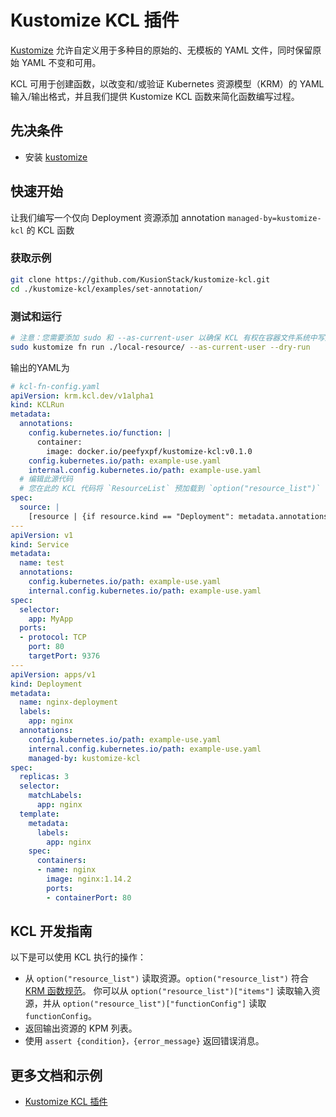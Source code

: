 # Kustomize KCL 插件

[Kustomize](https://github.com/kubernetes-sigs/kustomize) 允许自定义用于多种目的原始的、无模板的 YAML 文件，同时保留原始 YAML 不变和可用。

KCL 可用于创建函数，以改变和/或验证 Kubernetes 资源模型（KRM）的 YAML 输入/输出格式，并且我们提供 Kustomize KCL 函数来简化函数编写过程。

## 先决条件

+ 安装 [kustomize](https://github.com/kubernetes-sigs/kustomize)

## 快速开始

让我们编写一个仅向 Deployment 资源添加 annotation `managed-by=kustomize-kcl` 的 KCL 函数

### 获取示例

```bash
git clone https://github.com/KusionStack/kustomize-kcl.git
cd ./kustomize-kcl/examples/set-annotation/
```

### 测试和运行

```bash
# 注意：您需要添加 sudo 和 --as-current-user 以确保 KCL 有权在容器文件系统中写入临时文件。
sudo kustomize fn run ./local-resource/ --as-current-user --dry-run
```

输出的YAML为

```yaml
# kcl-fn-config.yaml
apiVersion: krm.kcl.dev/v1alpha1
kind: KCLRun
metadata:
  annotations:
    config.kubernetes.io/function: |
      container:
        image: docker.io/peefyxpf/kustomize-kcl:v0.1.0
    config.kubernetes.io/path: example-use.yaml
    internal.config.kubernetes.io/path: example-use.yaml
  # 编辑此源代码
  # 您在此的 KCL 代码将 `ResourceList` 预加载到 `option("resource_list")`
spec:
  source: |
    [resource | {if resource.kind == "Deployment": metadata.annotations: {"managed-by" = "kustomize-kcl"}} for resource in option("resource_list").items]
---
apiVersion: v1
kind: Service
metadata:
  name: test
  annotations:
    config.kubernetes.io/path: example-use.yaml
    internal.config.kubernetes.io/path: example-use.yaml
spec:
  selector:
    app: MyApp
  ports:
  - protocol: TCP
    port: 80
    targetPort: 9376
---
apiVersion: apps/v1
kind: Deployment
metadata:
  name: nginx-deployment
  labels:
    app: nginx
  annotations:
    config.kubernetes.io/path: example-use.yaml
    internal.config.kubernetes.io/path: example-use.yaml
    managed-by: kustomize-kcl
spec:
  replicas: 3
  selector:
    matchLabels:
      app: nginx
  template:
    metadata:
      labels:
        app: nginx
    spec:
      containers:
      - name: nginx
        image: nginx:1.14.2
        ports:
        - containerPort: 80
```

## KCL 开发指南

以下是可以使用 KCL 执行的操作：

+ 从 `option("resource_list")` 读取资源。`option("resource_list")` 符合 [KRM 函数规范](https://kpt.dev/book/05-developing-functions/01-functions-specification)。 你可以从 `option("resource_list")["items"]` 读取输入资源，并从 `option("resource_list")["functionConfig"]` 读取 `functionConfig`。
+ 返回输出资源的 KPM 列表。
+ 使用 `assert {condition}，{error_message}` 返回错误消息。

## 更多文档和示例

+ [Kustomize KCL 插件](https://github.com/KusionStack/kustomize-kcl)

